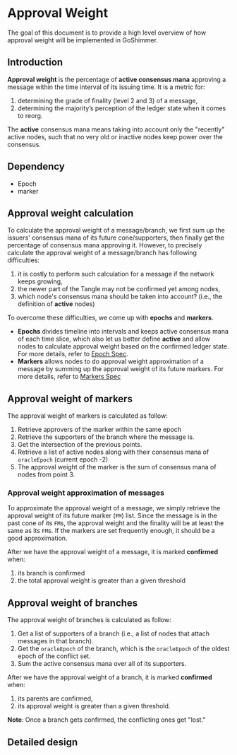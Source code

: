 # Approval Weight
The goal of this document is to provide a high level overview of how approval weight will be implemented in GoShimmer.

## Introduction
**Approval weight** is the percentage of **active consensus mana** approving a message within the time interval of its issuing time. It is a metric for:
1. determining the grade of finality (level 2 and 3) of a message,
2. determining the majority’s perception of the ledger state when it comes to reorg.

The **active** consensus mana means taking into account only the "recently" active nodes, such that no very old or inactive nodes keep power over the consensus.

## Dependency
* Epoch
* marker

## Approval weight calculation
To calculate the approval weight of a message/branch, we first sum up the issuers' consensus mana of its future cone/supporters, then finally get the percentage of consensus mana approving it. However, to precisely calculate the approval weight of a message/branch has following difficulties:
1. it is costly to perform such calculation for a message if the network keeps growing,
2. the newer part of the Tangle may not be confirmed yet among nodes,
3. which node's consensus mana should be taken into account? (i.e., the definition of **active** nodes) 

To overcome these difficulties, we come up with **epochs** and **markers**. 
* **Epochs** divides timeline into intervals and keeps active consensus mana of each time slice, which also let us better define **active** and allow nodes to calculate approval weight based on the confirmed ledger state. For more details, refer to [Epoch Spec]().
* **Markers** allows nodes to do approval weight approximation of a message by summing up the approval weight of its future markers. For more details, refer to [Markers Spec](https://github.com/iotaledger/goshimmer/blob/develop/docs/specification/003-markers.md)

## Approval weight of markers
The approval weight of markers is calculated as follow:

1. Retrieve approvers of the marker within the same epoch
2. Retrieve the supporters of the branch where the message is.
3. Get the intersection of the previous points. 
4. Retrieve a list of active nodes along with their consensus mana of `oracleEpoch` (current epoch -2)
5. The approval weight of the marker is the sum of consensus mana of nodes from point 3.

### Approval weight approximation of messages
To approximate the approval weight of a message, we simply retrieve the approval weight of its future marker (`FM`) list. Since the message is in the past cone of its `FM`s, the approval weight and the finality will be at least the same as its `FM`s. If the markers are set frequently enough, it should be a good approximation.

After we have the approval weight of a message, it is marked **confirmed** when:
1. its branch is confirmed
2. the total approval weight is greater than a given threshold

## Approval weight of branches
The approval weight of branches is calculated as follow:

1. Get a list of supporters of a branch (i.e., a list of nodes that attach messages in that branch).
2. Get the `oracleEpoch` of the branch, which is the  `oracleEpoch` of the oldest epoch of the conflict set.
3. Sum the active consensus mana over all of its supporters.

After we have the approval weight of a branch, it is marked **confirmed** when:
1. its parents are confirmed,
2. its approval weight is greater than a given threshold.

**Note**: Once a branch gets confirmed, the conflicting ones get "lost."

## Detailed design



